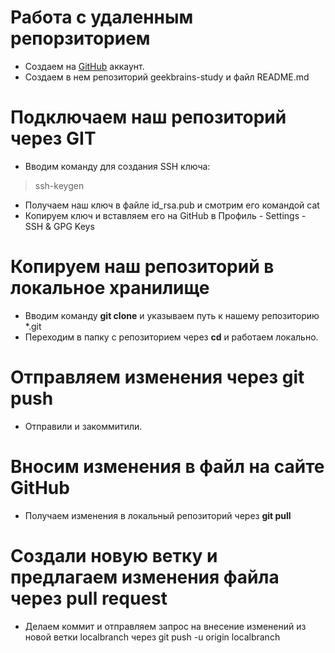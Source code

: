 # Работа с удаленным репорзиторием
* Создаем на [GitHub](https://github.com/) аккаунт.
* Создаем в нем репозиторий geekbrains-study и файл README.md

# Подключаем наш репозиторий через GIT
* Вводим команду для создания SSH ключа:
> ssh-keygen
* Получаем наш ключ в файле id_rsa.pub и смотрим его командой cat
* Копируем ключ и вставляем его на GitHub в Профиль - Settings - SSH & GPG Keys

# Копируем наш репозиторий в локальное хранилище
* Вводим команду **git clone** и указываем путь к нашему репозиторию *.git
* Переходим в папку с репозиторием через **cd** и работаем локально.

# Отправляем изменения через **git push**
* Отправили и закоммитили.

# Вносим изменения в файл на сайте GitHub
* Получаем изменения в локальный репозиторий через **git pull**

# Создали новую ветку и предлагаем изменения файла через **pull request**
* Делаем коммит и отправляем запрос на внесение изменений из новой ветки localbranch через git push -u origin localbranch